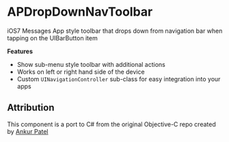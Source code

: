 APDropDownNavToolbar
====================

iOS7 Messages App style toolbar that drops down from navigation bar when tapping on the UIBarButton item

**Features**

- Show sub-menu style toolbar with additional actions
- Works on left or right hand side of the device
- Custom `UINavigationController` sub-class for easy integration into your apps

 
Attribution
----

This component is a port to C# from the original Objective-C repo created by [Ankur Patel](https://github.com/ankurp/APDropDownNavToolbar)
	

